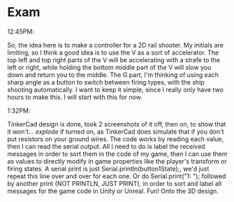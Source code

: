 # Exam
 
12:45PM:

So, the idea here is to make a controller for a 2D rail shooter. My initials are limiting, so I think a good idea is to use the V as a sort of accelerator. The top left and top right parts of the V will be accelerating with a strafe to the left or right, while holding the bottom middle part of the V will slow you down and return you to the middle. The G part, I'm thinking of using each sharp angle as a button to switch between firing types, with the ship shooting automatically. I want to keep it simple, since I really only have two hours to make this. I will start with this for now. 



1:32PM:

TinkerCad design is done, took 2 screenshots of it off, then on, to show that it won't... *explode* if turned on, as TinkerCad does simulate that if you don't put resistors on your ground wires. The code works by reading each value, then I can read the serial output. All I need to do is label the received messages in order to sort them in the code of my game, then I can use them as values to directly modify in game properties like the player's transform or firing states. A serial print is just Serial.println(button1State);, we'd just repeat this line over and over for each one. Or do Serial.print("1: "); followed by another print (NOT PRINTLN, JUST PRINT), in order to sort and label all messages for the game code in Unity or Unreal. Fun! Onto the 3D design.
